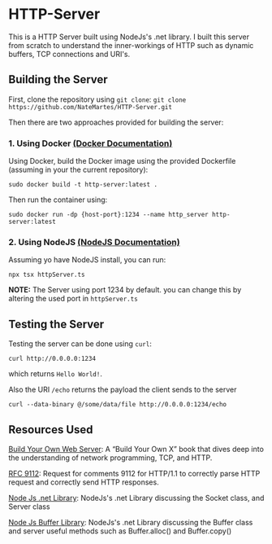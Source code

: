 # HTTP-Server
This is a HTTP Server built using NodeJs's .net library.
I built this server from scratch to understand the inner-workings of HTTP such as dynamic buffers, TCP connections and URI's.

## Building the Server
First, clone the repository using `git clone`:
```git clone https://github.com/NateMartes/HTTP-Server.git```

Then there are two approaches provided for building the server:
### 1. Using Docker [(Docker Documentation)](https://docs.docker.com/get-started/get-docker/)
Using Docker, build the Docker image using the provided Dockerfile (assuming in your the current repository):

```sudo docker build -t http-server:latest .```

Then run the container using:

```sudo docker run -dp {host-port}:1234 --name http_server http-server:latest```

### 2. Using NodeJS [(NodeJS Documentation)](https://nodejs.org/en/download)

Assuming yo have NodeJS install, you can run:

```npx tsx httpServer.ts```

**NOTE:** The Server using port 1234 by default. you can change this by altering the used port in `httpServer.ts`

## Testing the Server

Testing the server can be done using `curl`:

```curl http://0.0.0.0:1234```

which returns `Hello World!`.

Also the URI `/echo` returns the payload the client sends to the server

```curl --data-binary @/some/data/file http://0.0.0.0:1234/echo```

## Resources Used
[Build Your Own Web Server](https://build-your-own.org/webserver/): A “Build Your Own X” book that dives deep into the understanding of network programming, TCP, and HTTP.

[RFC 9112](https://www.rfc-editor.org/rfc/rfc9112.html): Request for comments 9112 for HTTP/1.1 to correctly parse HTTP request and correctly send HTTP responses.

[Node Js .net Library](https://nodejs.org/api/net.html): NodeJs's .net Library discussing the Socket class, and Server class

[Node Js Buffer Library](https://nodejs.org/api/buffer.html): NodeJs's .net Library discussing the Buffer class and server useful methods such as Buffer.alloc() and Buffer.copy()
